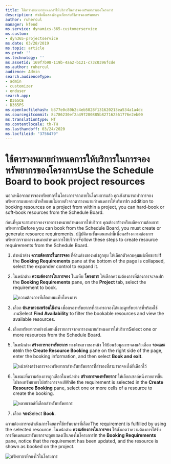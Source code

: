 ```yaml
---
title: ใช้ตารางหมายกำหนดการให้บริการในการจองทรัพยากรของโครงการ
description: หัวข้อนี้แสดงข้อมูลเกี่ยวกับวิธีการจองทรัพยากร
author: ruhercul
manager: kfend
ms.service: dynamics-365-customerservice
ms.custom:
- dyn365-projectservice
ms.date: 03/28/2019
ms.topic: article
ms.prod: ''
ms.technology: ''
ms.assetid: 169f7b98-119b-4aa2-b121-c73c0396fcde
ms.author: ruhercul
audience: Admin
search.audienceType:
- admin
- customizer
- enduser
search.app:
- D365CE
- D365PS
ms.openlocfilehash: b377e0c80b2c4eb5028f131620213ea534a1a4dc
ms.sourcegitcommit: 8c786230ef2a497280885b827162561776e2eb00
ms.translationtype: HT
ms.contentlocale: th-TH
ms.lasthandoff: 03/24/2020
ms.locfileid: "3756479"
---
```

# <a name="use-the-schedule-board-to-book-project-resources"></a><span data-ttu-id="44d27-103">ใช้ตารางหมายกำหนดการให้บริการในการจองทรัพยากรของโครงการ</span><span class="sxs-lookup"><span data-stu-id="44d27-103">Use the Schedule Board to book project resources</span></span>

<span data-ttu-id="44d27-104">นอกเหนือจากการจองทรัพยากรในโครงการจากภายในโครงการแล้ว คุณยังสามารถทำการจองทรัพยากรแบบตายตัวหรือแบบไม่ตายตัวจากตารางหมายกำหนดการให้บริการ</span><span class="sxs-lookup"><span data-stu-id="44d27-104">In addition to booking resources on a project from within a project, you can hard-book or soft-book resources from the Schedule Board.</span></span>

<span data-ttu-id="44d27-105">ก่อนที่คุณจะสามารถจองจากตารางหมายกำหนดการให้บริการ คุณต้องสร้างหรือผลิตความต้องการทรัพยากร</span><span class="sxs-lookup"><span data-stu-id="44d27-105">Before you can book from the Schedule Board, you must create or generate resource requirements.</span></span> <span data-ttu-id="44d27-106">ปฏิบัติตามขั้นตอนเหล่านี้เพื่อนสร้างความต้องการทรัพยากรจากตารางหมายกำหนดการให้บริการ</span><span class="sxs-lookup"><span data-stu-id="44d27-106">Follow these steps to create resource requirements from the Schedule Board.</span></span>

1. <span data-ttu-id="44d27-107">ถ้าหน้าต่าง **ความต้องการในการจอง** ที่ด้านล่างของหน้าถูกยุบ ให้เลือกตัวควบคุมแผ่เพื่อขยาย</span><span class="sxs-lookup"><span data-stu-id="44d27-107">If the **Booking Requirements** pane at the bottom of the page is collapsed, select the expander control to expand it.</span></span>
2. <span data-ttu-id="44d27-108">ในหน้าต่าง **ความต้องการในการจอง** ในแท็บ **โครงการ** ให้เลือกความต้องการที่ต้องการจะจอง</span><span class="sxs-lookup"><span data-stu-id="44d27-108">In the **Booking Requirements** pane, on the **Project** tab, select the requirement to book.</span></span>

    ![ความต้องการที่เลือกบนแท็บโครงการ](media/Resource-Management-image73.png)

3. <span data-ttu-id="44d27-110">เลือก **ค้นหาความพร้อมใช้งาน** เพื่อกรองทรัพยากรที่สามารถจองได้และดูทรัพยากรที่พร้อมใช้งาน</span><span class="sxs-lookup"><span data-stu-id="44d27-110">Select **Find Availability** to filter the bookable resources and view the available resources.</span></span> 
4. <span data-ttu-id="44d27-111">เลือกทรัพยากรอย่างน้อยหนึ่งรายการจากตารางหมายกำหนดการให้บริการ</span><span class="sxs-lookup"><span data-stu-id="44d27-111">Select one or more resources from the Schedule Board.</span></span> 
5. <span data-ttu-id="44d27-112">ในหน้าต่าง **สร้างการจองทรัพยากร** ทางด้านขวาของหน้า ให้ป้อนข้อมูลการจองแล้วเลือก **จองและออก**</span><span class="sxs-lookup"><span data-stu-id="44d27-112">In the **Create Resource Booking** pane on the right side of the page, enter the booking information, and then select **Book and exit**.</span></span>

    ![หน้าต่างสร้างการจองทรัพยากรสำหรับทรัพยากรที่สำรองที่สามารถจองได้ที่เลือกไว้](media/Resource-Management-image74.png)

6. <span data-ttu-id="44d27-114">ในขณะที่ความต้องการถูกเลือกในหน้าต่าง **สร้างการจองทรัพยากร** ให้เลือกเซลล์หนึ่งรายการขึ้นไปของทรัพยากรไปสร้างการจอง</span><span class="sxs-lookup"><span data-stu-id="44d27-114">While the requirement is selected in the **Create Resource Booking** pane, select one or more cells of a resource to create the booking.</span></span>

    ![หลายเซลล์ที่เลือกสำหรับทรัพยากร](media/Resource-Management-image75.png)

7. <span data-ttu-id="44d27-116">เลือก **จอง**</span><span class="sxs-lookup"><span data-stu-id="44d27-116">Select **Book**.</span></span>

<span data-ttu-id="44d27-117">ความต้องการจะดำเนินการโดยการใช้ทรัพยากรที่เลือก</span><span class="sxs-lookup"><span data-stu-id="44d27-117">The requirement is fulfilled by using the selected resource.</span></span> <span data-ttu-id="44d27-118">ในหน้าต่าง **ความต้องการในการจอง** ให้สังเกตว่าความต้องการได้รับการอัพเดตและทรัพยากรจะถูกแสดงเป็นจองในโครงการ</span><span class="sxs-lookup"><span data-stu-id="44d27-118">In the **Booking Requirements** pane, notice that the requirement has been updated, and the resource is shown as booked on the project.</span></span>

![ทรัพยากรที่จองไว้ในโครงการ](media/Resource-Management-image76.png)
